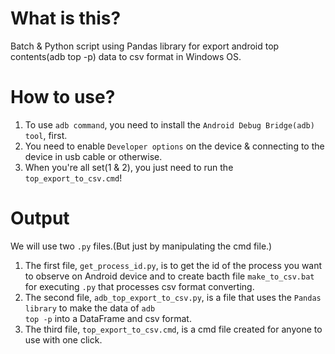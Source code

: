# What is this?
Batch &amp; Python script using Pandas library for export android top contents(adb top -p) data to csv format in Windows OS.

# How to use?
1. To use <code>adb command</code>, you need to install the <code>Android Debug Bridge(adb) tool</code>, first.
2. You need to enable <code>Developer options</code> on the device & connecting to the device in usb cable or otherwise.
3. When you're all set(1 & 2), you just need to run the <code>top_export_to_csv.cmd</code>!

# Output
We will use two <code>.py</code> files.(But just by manipulating the cmd file.)
1. The first file, <code>get_process_id.py</code>, is to get the id of the process you want to observe on Android device and to create bacth file <code>make_to_csv.bat</code> for executing <code>.py</code> that processes csv format converting.
2. The second file, <code>adb_top_export_to_csv.py</code>, is a file that uses the <code>Pandas library</code> to make the data of <code>adb top -p</code> into a DataFrame and csv format.
3. The third file, <code>top_export_to_csv.cmd</code>, is a cmd file created for anyone to use with one click.
